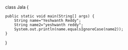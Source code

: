 class Jala {
	
	public static void main(String[] args) {
		String name="Yeshwanth Reddy";
		String name2="yeshwanth reddy";
		System.out.println(name.equalsIgnoreCase(name2));
	}
}
